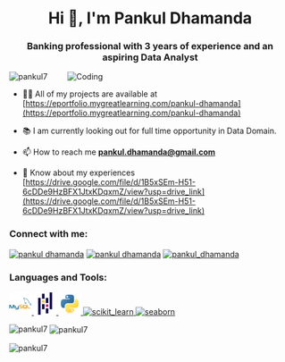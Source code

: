 <h1 align="center">Hi 👋, I'm Pankul Dhamanda</h1>
<h3 align="center">Banking professional with 3 years of experience and an aspiring Data Analyst</h3>
<img align="right" alt="Coding" width="400" src="https://github.com/user-attachments/assets/df40efc8-1c1f-44af-9f02-06dc2f6877b8">

<p align="left"> <img src="https://komarev.com/ghpvc/?username=pankul7&label=Profile%20views&color=0e75b6&style=flat" alt="pankul7" /> </p>

- 👨‍💻 All of my projects are available at [https://eportfolio.mygreatlearning.com/pankul-dhamanda](https://eportfolio.mygreatlearning.com/pankul-dhamanda)
- 📚 I am currently looking out for full time opportunity in Data Domain. <br>
- 📫 How to reach me **pankul.dhamanda@gmail.com**

- 📄 Know about my experiences [https://drive.google.com/file/d/1B5xSEm-H51-6cDDe9HzBFX1JtxKDqxmZ/view?usp=drive_link](https://drive.google.com/file/d/1B5xSEm-H51-6cDDe9HzBFX1JtxKDqxmZ/view?usp=drive_link)

<h3 align="left">Connect with me:</h3>
<p align="left">
<a href="https://linkedin.com/in/pankul dhamanda" target="blank"><img align="center" src="https://raw.githubusercontent.com/rahuldkjain/github-profile-readme-generator/master/src/images/icons/Social/linked-in-alt.svg" alt="pankul dhamanda" height="30" width="40" /></a>
<a href="https://fb.com/pankul dhamanda" target="blank"><img align="center" src="https://raw.githubusercontent.com/rahuldkjain/github-profile-readme-generator/master/src/images/icons/Social/facebook.svg" alt="pankul dhamanda" height="30" width="40" /></a>
<a href="https://instagram.com/pankul_dhamanda" target="blank"><img align="center" src="https://raw.githubusercontent.com/rahuldkjain/github-profile-readme-generator/master/src/images/icons/Social/instagram.svg" alt="pankul_dhamanda" height="30" width="40" /></a>
</p>

<h3 align="left">Languages and Tools:</h3>
<p align="left"> <a href="https://www.mysql.com/" target="_blank" rel="noreferrer"> <img src="https://raw.githubusercontent.com/devicons/devicon/master/icons/mysql/mysql-original-wordmark.svg" alt="mysql" width="40" height="40"/> </a> <a href="https://pandas.pydata.org/" target="_blank" rel="noreferrer"> <img src="https://raw.githubusercontent.com/devicons/devicon/2ae2a900d2f041da66e950e4d48052658d850630/icons/pandas/pandas-original.svg" alt="pandas" width="40" height="40"/> </a> <a href="https://www.python.org" target="_blank" rel="noreferrer"> <img src="https://raw.githubusercontent.com/devicons/devicon/master/icons/python/python-original.svg" alt="python" width="40" height="40"/> </a> <a href="https://scikit-learn.org/" target="_blank" rel="noreferrer"> <img src="https://upload.wikimedia.org/wikipedia/commons/0/05/Scikit_learn_logo_small.svg" alt="scikit_learn" width="40" height="40"/> </a> <a href="https://seaborn.pydata.org/" target="_blank" rel="noreferrer"> <img src="https://seaborn.pydata.org/_images/logo-mark-lightbg.svg" alt="seaborn" width="40" height="40"/> </a> </p>



<p><img align="left" src="https://github-readme-stats.vercel.app/api/top-langs?username=pankul7&show_icons=true&locale=en&layout=compact" alt="pankul7" /></p>

<p>&nbsp;<img align="center" src="https://github-readme-stats.vercel.app/api?username=pankul7&show_icons=true&locale=en" alt="pankul7" /></p>

<p><img align="center" src="https://github-readme-streak-stats.herokuapp.com/?user=pankul7&" alt="pankul7" /></p>
